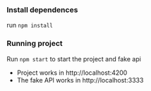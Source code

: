 ### Install dependences
run `npm install`

### Running project

Run `npm start` to start the project and fake api

- Project works in http://localhost:4200
- The fake API works in http://localhost:3333

